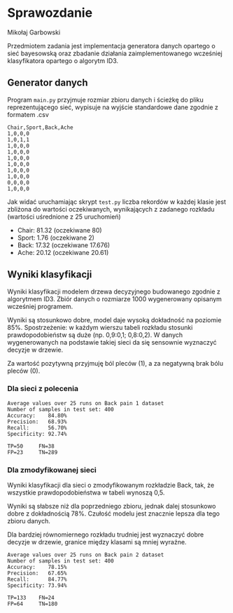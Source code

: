 # Sprawozdanie
Mikołaj Garbowski

Przedmiotem zadania jest implementacja generatora danych opartego o sieć bayesowską 
oraz zbadanie działania zaimplementowanego wcześniej klasyfikatora opartego o algorytm ID3.

## Generator danych
Program `main.py` przyjmuje rozmiar zbioru danych i ścieżkę do pliku reprezentującego sieć,
wypisuje na wyjście standardowe dane zgodnie z formatem .csv

```
Chair,Sport,Back,Ache
1,0,0,0
1,0,1,1
1,0,0,0
1,0,0,0
1,0,0,0
1,0,0,0
1,0,0,0
1,0,0,0
0,0,0,0
1,0,0,0
```

Jak widać uruchamiając skrypt `test.py` liczba rekordów w każdej klasie jest zbliżona do wartości oczekiwanych,
wynikających z zadanego rozkładu (wartości uśrednione z 25 uruchomień)

* Chair: 81.32 (oczekiwane 80)
* Sport: 1.76 (oczekiwane 2) 
* Back: 17.32 (oczekiwane 17.676)
* Ache: 20.12 (oczekiwane 20.61)


## Wyniki klasyfikacji
Wyniki klasyfikacji modelem drzewa decyzyjnego budowanego zgodnie z algorytmem ID3.
Zbiór danych o rozmiarze 1000 wygenerowany opisanym wcześniej programem.

Wyniki są stosunkowo dobre, model daje wysoką dokładność na poziomie 85%.
Spostrzeżenie: w każdym wierszu tabeli rozkładu stosunki prawdopodobieństw są duże (np. 0,9:0,1; 0,8:0,2).
W danych wygenerowanych na podstawie takiej sieci da się sensownie wyznaczyć decyzje w drzewie.

Za wartość pozytywną przyjmuję ból pleców (1), a za negatywną brak bólu pleców (0).

### Dla sieci z polecenia
```
Average values over 25 runs on Back pain 1 dataset
Number of samples in test set: 400
Accuracy:    84.80%
Precision:   68.93%
Recall:      56.70%
Specificity: 92.74%

TP=50     FN=38    
FP=23     TN=289  
```

### Dla zmodyfikowanej sieci
Wyniki klasyfikacji dla sieci o zmodyfikowanym rozkładzie Back, tak, że wszystkie 
prawdopodobieństwa w tabeli wynoszą 0,5.

Wyniki są słabsze niż dla poprzedniego zbioru, jednak dalej stosunkowo dobre z dokładnością 78%.
Czułość modelu jest znacznie lepsza dla tego zbioru danych.

Dla bardziej równomiernego rozkładu trudniej jest wyznaczyć dobre decyzje w drzewie, granice między klasami 
są mniej wyraźne.

```
Average values over 25 runs on Back pain 2 dataset
Number of samples in test set: 400
Accuracy:    78.15%
Precision:   67.65%
Recall:      84.77%
Specificity: 73.94%

TP=133    FN=24    
FP=64     TN=180 
```
